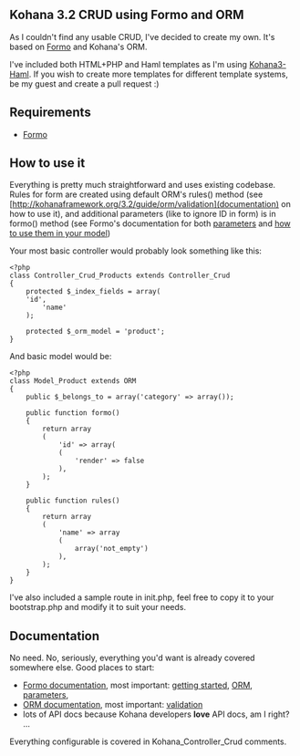 Kohana 3.2 CRUD using Formo and ORM
-----------------------------------
As I couldn't find any usable CRUD, I've decided to create my own. It's based on [Formo](https://github.com/bmidget/kohana-formo) and Kohana's ORM.

I've included both HTML+PHP and Haml templates as I'm using [Kohana3-Haml](https://github.com/d4rky-pl/kohana3-haml).
If you wish to create more templates for different template systems, be my guest and create a pull request :)

Requirements
------------

* [Formo](https://github.com/bmidget/kohana-formo)

How to use it
-------------
Everything is pretty much straightforward and uses existing codebase. Rules for form are created using default ORM's rules() method (see [http://kohanaframework.org/3.2/guide/orm/validation](documentation) on how to use it), and additional parameters (like to ignore ID in form) is in formo() method (see Formo's documentation for both [parameters](https://github.com/bmidget/kohana-formo/blob/3.2/master/guide/formo/formo.parameters.md) and [how to use them in your model](https://github.com/bmidget/kohana-formo/blob/3.2/master/guide/formo/formo.orm.md))

Your most basic controller would probably look something like this:

    <?php
    class Controller_Crud_Products extends Controller_Crud
    {	 
    	protected $_index_fields = array(
		'id',
    		'name'
    	);
    
    	protected $_orm_model = 'product';
    }

And basic model would be:

    <?php
    class Model_Product extends ORM
    {
    	public $_belongs_to = array('category' => array());
    
    	public function formo()
    	{
    		return array
    		(
    			'id' => array(
    			(
    				'render' => false
    			),
    		);
    	}
    
    	public function rules()
    	{
    		return array
    		(
    			'name' => array
    			(
    				array('not_empty')
    			),
    		);
    	}
    }

I've also included a sample route in init.php, feel free to copy it to your bootstrap.php and modify it to suit your needs.

Documentation
-------------
No need. No, seriously, everything you'd want is already covered somewhere else.
Good places to start:

* [Formo documentation](https://github.com/bmidget/kohana-formo/blob/3.2/master/guide/formo/), most important: [getting started](https://github.com/bmidget/kohana-formo/blob/3.2/master/guide/formo/formo.getting-started.md), [ORM](https://github.com/bmidget/kohana-formo/blob/3.2/master/guide/formo/formo.orm.md), [parameters](https://github.com/bmidget/kohana-formo/blob/3.2/master/guide/formo/formo.parameters.md), 
* [ORM documentation](http://kohanaframework.org/3.2/guide/orm), most important: [validation](http://kohanaframework.org/3.2/guide/orm/validation)
* lots of API docs because Kohana developers **love** API docs, am I right? ...

Everything configurable is covered in Kohana_Controller_Crud comments.
